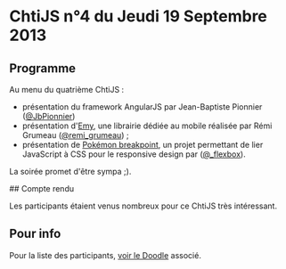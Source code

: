 <!--VarStream
title=ChtiJS #4
description=Découvrez le contenu du ChtiJS n°4 avec les présentations de \
Jean-Baptiste Pionnier sur AngularJS, Rémi Grumeau sur Emy et David Loeuillete \
sur Pokémon Breakpoint.
created=2013-09-19 12:00:00
keywords.+=AngularJS
keywords.+=RWD
keywords.+=CSS
lang=fr
location=FR
-->

# ChtiJS n°4 du Jeudi 19 Septembre 2013

## Programme

Au menu du quatrième ChtiJS :

* présentation du framework AngularJS par Jean-Baptiste Pionnier
 ([@JbPionnier](https://twitter.com/JbPionnier))
* présentation d'[Emy](https://github.com/EmyLibrary/emy), une librairie
 dédiée au mobile réalisée par Rémi Grumeau
 ([@remi_grumeau](https://twitter.com/remi_grumeau)) ;
* présentation de
 [Pokémon breakpoint](https://github.com/flexbox/pokemon-breakpoint),
 un projet permettant de lier JavaScript à CSS pour le responsive design
 par ([@_flexbox](https://twitter.com/)).

La soirée promet d'être sympa ;).

## Compte rendu

Les participants étaient venus nombreux pour ce ChtiJS très intéressant.

## Pour info

Pour la liste des participants,
 [voir le Doodle](http://doodle.com/bq68aumq2uf7vmk8) associé.

